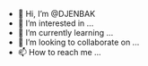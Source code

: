 - 👋 Hi, I’m @DJENBAK
- 👀 I’m interested in ...
- 🌱 I’m currently learning ...
- 💞️ I’m looking to collaborate on ...
- 📫 How to reach me ...

<!---
DJENBAK/DJENBAK is a ✨ special ✨ repository because its `README.md` (this file) appears on your GitHub profile.
You can click the Preview link to take a look at your changes.
--->
